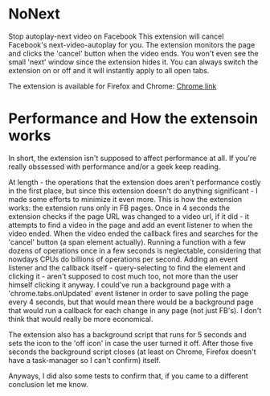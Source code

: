 # NoNext
Stop autoplay-next video on Facebook
This extension will cancel Facebook's next-video-autoplay for you.
The extension monitors the page and clicks the 'cancel' button when the video ends. You won't even see the small 'next' window since the extension hides it.
You can always switch the extension on or off and it will instantly apply to all open tabs.

The extension is available for Firefox and Chrome:
[Chrome link](https://chrome.google.com/webstore/detail/ijlabhomiokbhcefphgokachaencmglf)

# Performance and How the extensoin works
In short, the extension isn't supposed to affect performance at all. If you're really obssessed with performance and/or a geek keep reading.

At length - the operations that the extension does aren't performance costly in the first place, but since this extension doesn't do anything significant - I made some efforts to minimize it even more.
This is how the extension works: the extension runs only in FB pages. Once in 4 seconds the extension checks if the page URL was changed to a video url, if it did - it attempts to find a video in the page and add an event listener to when the video ended. When the video ended the callback fires and searches for the 'cancel' button (a span element actually).
Running a function with a few dozens of operations once in a few seconds is neglectable, considering that nowdays CPUs do billions of operations per second. Adding an event listener and the callback itself - query-selecting to find the element and clicking it - aren't supposed to cost much too, not more than the user himself clicking it anyway.
I could've run a background page with a 'chrome.tabs.onUpdated' event listener in order to save polling the page every 4 seconds, but that would mean there would be a background page that would run a callback for each change in any page (not just FB's). I don't think that would really be more economical. 

The extension also has a background script that runs for 5 seconds and sets the icon to the 'off icon' in case the user turned it off. After those five seconds the background script closes (at least on Chrome, Firefox doesn't have a task-manager so I can't confirm) itself.

Anyways, I did also some tests to confirm that, if you came to a different conclusion let me know.
